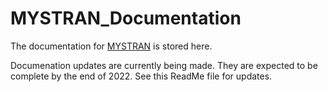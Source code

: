 # MYSTRAN_Documentation

The documentation for [MYSTRAN](https://github.com/MYSTRANsolver/MYSTRAN) is stored here.

Documenation updates are currently being made. They are expected to be complete by the end of 2022.
See this ReadMe file for updates.
